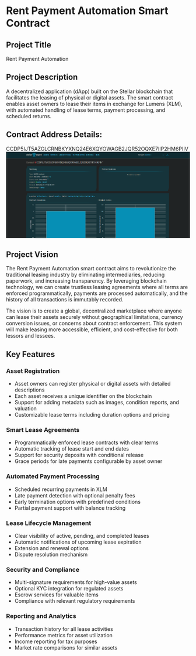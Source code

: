 # Rent Payment Automation Smart Contract

## Project Title
Rent Payment Automation

## Project Description
A decentralized application (dApp) built on the Stellar blockchain that facilitates the leasing of physical or digital assets. The smart contract enables asset owners to lease their items in exchange for Lumens (XLM), with automated handling of lease terms, payment processing, and scheduled returns.

## Contract Address Details: 
CCDP5IJT5AZGLCRNBKYXNQ24E6XQYOWAGB2JQR52OQXE7IIP2HM6PIIV
![alt text](image.png)

## Project Vision
The Rent Payment Automation smart contract aims to revolutionize the traditional leasing industry by eliminating intermediaries, reducing paperwork, and increasing transparency. By leveraging blockchain technology, we can create trustless leasing agreements where all terms are enforced programmatically, payments are processed automatically, and the history of all transactions is immutably recorded.

The vision is to create a global, decentralized marketplace where anyone can lease their assets securely without geographical limitations, currency conversion issues, or concerns about contract enforcement. This system will make leasing more accessible, efficient, and cost-effective for both lessors and lessees.

## Key Features

### Asset Registration
- Asset owners can register physical or digital assets with detailed descriptions
- Each asset receives a unique identifier on the blockchain
- Support for adding metadata such as images, condition reports, and valuation
- Customizable lease terms including duration options and pricing

### Smart Lease Agreements
- Programmatically enforced lease contracts with clear terms
- Automatic tracking of lease start and end dates
- Support for security deposits with conditional release
- Grace periods for late payments configurable by asset owner

### Automated Payment Processing
- Scheduled recurring payments in XLM
- Late payment detection with optional penalty fees
- Early termination options with predefined conditions
- Partial payment support with balance tracking

### Lease Lifecycle Management
- Clear visibility of active, pending, and completed leases
- Automatic notifications of upcoming lease expiration
- Extension and renewal options
- Dispute resolution mechanism

### Security and Compliance
- Multi-signature requirements for high-value assets
- Optional KYC integration for regulated assets
- Escrow services for valuable items
- Compliance with relevant regulatory requirements

### Reporting and Analytics
- Transaction history for all lease activities
- Performance metrics for asset utilization
- Income reporting for tax purposes
- Market rate comparisons for similar assets